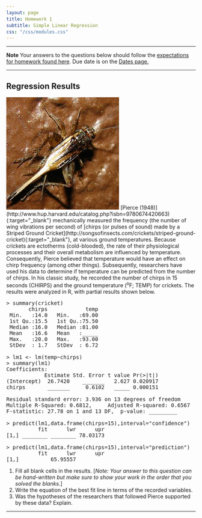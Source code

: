 ```yaml
---
layout: page
title: Homework 1
subtitle: Simple Linear Regression
css: "/css/modules.css"
---
```


----

<div class="alert alert-warning">
  <strong>Note</strong> Your answers to the questions below should follow the <a href="../../resources/hwformat" target="_blank">expectations for homework found here</a>. Due date is on the <a href="../../resources/Dates-Current" target="_blank">Dates page.</a>
</div>

----

## Regression Results
<img src="../zimgs/striped-ground-cricket.jpg" alt="Striped Ground Cricket" class="img-right">
[Pierce (1948)](http://www.hup.harvard.edu/catalog.php?isbn=9780674420663){:target="_blank"} mechanically measured the frequency (the number of wing vibrations per second) of [chirps (or pulses of sound) made by a Striped Ground Cricket](http://songsofinsects.com/crickets/striped-ground-cricket){:target="_blank"}, at various ground temperatures. Because crickets are ectotherms (cold-blooded), the rate of their physiological processes and their overall metabolism are influenced by temperature. Consequently, Pierce believed that temperature would have an effect on chirp frequency (among other things). Subsequently, researchers have used his data to determine if temperature can be predicted from the number of chirps. In his classic study, he recorded the number of chirps in 15 seconds (CHIRPS) and the ground temperature (<sup>o</sup>F; TEMP) for crickets. The results were analyzed in R, with partial results shown below.

<pre>
> summary(cricket)
       chirps            temp
 Min.   :14.0   Min.   :69.00
 1st Qu.:15.5   1st Qu.:75.50
 Median :16.0   Median :81.00
 Mean   :16.6   Mean   :_____
 Max.   :20.0   Max.   :93.00
 StDev  : 1.7   StDev  : 6.72

> lm1 <- lm(temp~chirps)
> summary(lm1)
Coefficients:
            Estimate Std. Error t value Pr(>|t|)
(Intercept)  26.7420    _______   2.627 0.020917
chirps       _______     0.6102   _____ 0.000151

Residual standard error: 3.936 on 13 degrees of freedom
Multiple R-Squared: 0.6812,     Adjusted R-squared: 0.6567
F-statistic: 27.78 on 1 and 13 DF,  p-value: _________

> predict(lm1,data.frame(chirps=15),interval="confidence")
          fit      lwr      upr
[1,] ________ ________ 78.03173

> predict(lm1,data.frame(chirps=15),interval="prediction")
          fit      lwr      upr
[1,] ________ 65.95557 ________
</pre>

1. Fill all blank cells in the results. [*Note: Your answer to this question can be hand-written but make sure to show your work in the order that you solved the blanks.*]
1. Write the equation of the best fit line in terms of the recorded variables.
1. Was the hypotheses of the researchers that followed Pierce supported by these data? Explain.

----
